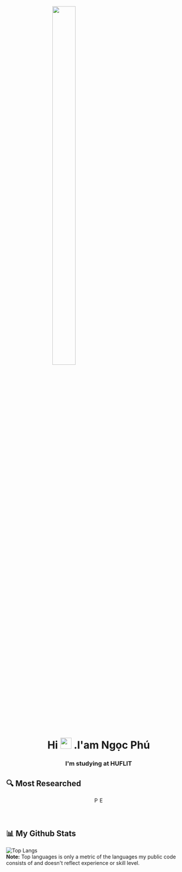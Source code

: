 

<h1 style=" display: block;margin-left: auto;margin-right: auto;width: 50%;"><img width="50%" height="auto" src="https://cdn.dribbble.com/users/1162077/screenshots/3848914/programmer.gif" height="100px"/></h1>

<h1 align="center">Hi <img src="https://raw.githubusercontent.com/MartinHeinz/MartinHeinz/master/wave.gif" width="30px"> .I'am Ngọc Phú</h1>
<h3 align="center">I'm studying at HUFLIT</h3>


## 🔍 Most Researched

<p align="center"> 
      <img src="https://media1.giphy.com/media/DdpmhAQpQZzwHSrQ3f/giphy.gif?cid=6c09b952557hdq7b1ce4sdo6jhczyu8u72k7nnjer1zx893i&amp;rid=giphy.gif&amp;ct=s" alt="Pink Crypto Sticker for iOS &amp;amp; Android | GIPHY" jsaction="load:XAeZkd;" jsname="HiaYvf" class="n3VNCb" data-noaft="1" style="width: 10px; height: 20px; margin: 0px;">
        <img src="https://media2.giphy.com/media/kdFc8fubgS31b8DsVu/giphy.gif" alt="EscuelaDevRock Sticker for iOS &amp;amp; Android | GIPHY" jsaction="load:XAeZkd;" jsname="HiaYvf" class="n3VNCb" data-noaft="1" style="width: 10px; height: 20px; margin: 0px;">
</p>


<!--  d[![Javascript Badge](https://img.shields.io/badge/-Javascript-F0DB4F?style=for-the-badge&labelColor=black&logo=javascript&logoColor=F0DB4F)](#) [![Typescript Badge](https://img.shields.io/badge/-Typescript-007acc?style=for-the-badge&labelColor=black&logo=typescript&logoColor=007acc)](#) [![Nodejs Badge](https://img.shields.io/badge/-Nodejs-3C873A?style=for-the-badge&labelColor=black&logo=node.js&logoColor=3C873A)](#)  -->
<br/>


## 📊 My Github Stats
![Top Langs](https://github-readme-stats.vercel.app/api/top-langs/?username=ngocphuphamm&layout=compact)
  <br/>
  <b>Note:</b> Top languages is only a metric of the languages my public code consists of and doesn't reflect experience or skill level.
